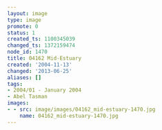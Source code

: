 ```yaml
---
layout: image
type: image
promote: 0
status: 1
created_ts: 1100345039
changed_ts: 1372159474
node_id: 1470
title: 04162 Mid-Estuary
created: '2004-11-13'
changed: '2013-06-25'
aliases: []
tags:
- 2004/01 - January 2004
- Abel Tasman
images:
- - src: image/images/04162_mid-estuary-1470.jpg
    name: 04162_mid-estuary-1470.jpg
---
```


